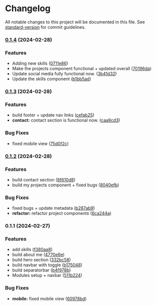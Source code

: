 # Changelog

All notable changes to this project will be documented in this file. See [standard-version](https://github.com/conventional-changelog/standard-version) for commit guidelines.

### [0.1.4](https://github.com/dragon-devs/my_portfolio/compare/v0.1.3...v0.1.4) (2024-02-28)


### Features

* Adding new skills ([0711e86](https://github.com/dragon-devs/my_portfolio/commit/0711e868b16b66e3fb5444a06d7b37dbfcd472d7))
* Make the projects component functional + updated overall ([70196da](https://github.com/dragon-devs/my_portfolio/commit/70196da1f7260ae7802d9ce7ae5c384ff6d78e68))
* Update social media fully functional now. ([3b41d32](https://github.com/dragon-devs/my_portfolio/commit/3b41d323357a7f445bd9b3c4b382906ebbff116b))
* Update the skills component ([b1bb5ad](https://github.com/dragon-devs/my_portfolio/commit/b1bb5ad623b09c87614de28ee27d8cb32c94bc7d))

### [0.1.3](https://github.com/dragon-devs/my_portfolio/compare/v0.1.2...v0.1.3) (2024-02-28)


### Features

* build footer + update nav links ([cefab25](https://github.com/dragon-devs/my_portfolio/commit/cefab2596ef3ecf4885aa96f889aabb7fbbe6f5d))
* **contact:** contact section is functional now. ([caa9cd3](https://github.com/dragon-devs/my_portfolio/commit/caa9cd3f267b07cfab14e822f8412da57ce4abb8))


### Bug Fixes

* fixed mobile view ([75d0f2c](https://github.com/dragon-devs/my_portfolio/commit/75d0f2cd5ad5728928d6d415d4af4bde1315793a))

### [0.1.2](https://github.com/dragon-devs/my_portfolio/compare/v0.1.1...v0.1.2) (2024-02-28)


### Features

* build contact section ([8f610d8](https://github.com/dragon-devs/my_portfolio/commit/8f610d877fd18d576ed39bcfa0813d6a61b7c80f))
* build my projects component + fixed bugs ([8040efb](https://github.com/dragon-devs/my_portfolio/commit/8040efbb3fc138a824326e77372b076f25bcd443))


### Bug Fixes

* fixed bugs + update metadata ([b287ab9](https://github.com/dragon-devs/my_portfolio/commit/b287ab96753f961eb9ffbc389a1a8c17b69fdb34))
* **refactor:** refactor project components ([6ca244a](https://github.com/dragon-devs/my_portfolio/commit/6ca244a9bd3c9079c67a57573f41b09c13d66f7b))

### 0.1.1 (2024-02-27)


### Features

* add skills ([f380aa8](https://github.com/dragon-devs/my_portfolio/commit/f380aa854c9db3d41dc34223655288be54f8ebc1))
* build about me ([4770e6e](https://github.com/dragon-devs/my_portfolio/commit/4770e6e817d7751d0f42b850b315e8e0b001c660))
* build hero section ([332bc58](https://github.com/dragon-devs/my_portfolio/commit/332bc58847fcaaac3fd55bbdcfff49ed605f1118))
* build navbar with toggle ([b175048](https://github.com/dragon-devs/my_portfolio/commit/b175048525d42ab4233fbf4394fef8dc97d4500b))
* build separatorbar ([b4f978b](https://github.com/dragon-devs/my_portfolio/commit/b4f978b9266edd3df706ab601cfa8ff4089b26a7))
* Modules setup + navbar ([511b224](https://github.com/dragon-devs/my_portfolio/commit/511b224bc368d82b0b1f8ccb509ce216708d6052))


### Bug Fixes

* **mobile:** fixed mobile view ([60978bd](https://github.com/dragon-devs/my_portfolio/commit/60978bd822301e2c841b211dd829270b1d39e882))
